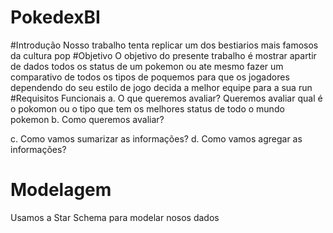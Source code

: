 # PokedexBI

#Introdução
Nosso trabalho tenta replicar um dos bestiarios mais famosos da cultura pop
#Objetivo
O objetivo do presente trabalho é mostrar apartir de dados todos os status de um pokemon ou ate mesmo fazer um comparativo de todos os tipos de poquemos para que os jogadores dependendo do seu estilo de jogo decida a melhor equipe para a sua run
#Requisitos Funcionais
  a. O que queremos avaliar?
      Queremos avaliar qual é o pokomon ou o tipo que tem os melhores status de todo o mundo pokemon
  b. Como queremos avaliar?
      
  c. Como vamos sumarizar as informações?
  d. Como vamos agregar as informações?
# Modelagem
Usamos a Star Schema para modelar nosos dados 
